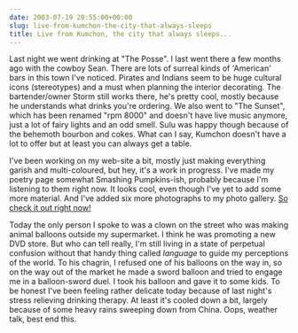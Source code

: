 ```yaml
---
date: 2003-07-19 20:55:00+00:00
slug: live-from-kumchon-the-city-that-always-sleeps
title: Live from Kumchon, the city that always sleeps...
---
```


Last night we went drinking at "The Posse". I last went there a few months ago with the cowboy Sean. There are lots of surreal kinds of 'American' bars in this town I've noticed. Pirates and Indians seem to be huge cultural icons (stereotypes) and a must when planning the interior decorating. The bartender/owner Storm still works there, he's pretty cool, mostly because he understands what drinks you're ordering. We also went to "The Sunset", which has been renamed "rpm 8000" and doesn't have live music anymore, just a lot of fairy lights and an odd smell. Sulu was happy though because of the behemoth bourbon and cokes. What can I say, Kumchon doesn't have a lot to offer but at least you can always get a table.

   I've been working on my web-site a bit, mostly just making everything garish and multi-coloured, but hey, it's a work in progress. I've made my poetry page somewhat Smashing Pumpkins-ish, probably because I'm listening to them right now. It looks cool, even though I've yet to add some more material. And I've added six more photographs to my photo gallery. [So check it out right now!](http://www.wordbit.freehostia.com/geocities/)

   Today the only person I spoke to was a clown on the street who was making animal balloons outside my supermarket. I think he was promoting a new DVD store. But who can tell really, I'm still living in a state of perpetual confusion without that handy thing called _language_ to guide my perceptions of the world. To his chagrin, I refused one of his balloons on the way in, so on the way out of the market he made a sword balloon and tried to engage me in a balloon-sword duel. I took his balloon and gave it to some kids. To be honest I've been feeling rather delicate today because of last night's stress relieving drinking therapy. At least it's cooled down a bit, largely because of some heavy rains sweeping down from China. Oops, weather talk, best end this.
